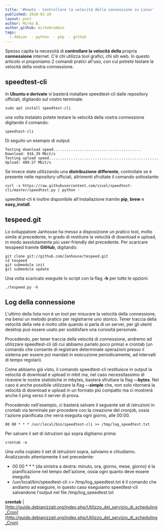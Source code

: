 ```yaml
---
title: '#howto - Controllare la velocitá della connessione su Linux'
published: 2018-02-20
layout: post
author: Mirko B.
author_github: mirkobrombin
tags:
  - debian  - python  - php  - github
---
```

Spesso capita la necessitá di **controllare la velocitá** **della** propria **connessione** internet. C'é chi utilizza tool grafici, chi siti web. In questo articolo vi proponiamo 2 comandi pratici all'uso, con cui potrete testare la velocitá della vostra connessione.

## speedtest-cli

In **Ubuntu e derivate** vi basterá installare speedtest-cli dalle repository ufficiali, digitando sul vostro terminale:

    sudo apt install speedtest-cli

una volta instalato potete testare la velocitá della vostra connessione digitando il comando:

    speedtest-cli

Di seguito un esempio di output:

    Testing download speed........................................
    Download: 916.39 Mbit/s
    Testing upload speed..................................................
    Upload: 489.57 Mbit/s

Se invece state utilizzando una **distribuzione** **differente**, controllate se é presente nelle repository ufficiali, altrimenti sfruttate il comando sottostante:

    curl -s https://raw.githubusercontent.com/sivel/speedtest-cli/master/speedtest.py | python -

speedtest-cli é inoltre disponibile all'installazione tramite **pip**, **brew** e **easy_install**.

## tespeed.git

Lo sviluppatore Janhouse ha messo a disposizione un pratico tool, molto simile al precedente, in grado di restituire la velocitá di download e upload, in modo assolutamente piú user-friendly del precedente. Per scaricare tesspeed tramite **GitHub**, digitando:

    git clone git://github.com/Janhouse/tespeed.git
    cd tespeed
    git submodule init
    git submodule update

Una volta scaricato eseguite lo script con la flag **-h** per tutte le opzioni:

    ./tespeed.py -h

## Log della connessione

L'ultimo della lista non é un tool per misurare la velocitá della connessione, ma bensí un metodo pratico per registrarne uno storico. Tener traccia della velocitá della rete é molto utile quando si parla di un server, per gli utenti desktop puó essere usato per soddisfare una curiositá personale.

Procedendo, per tener traccia della velocitá di connessione, andremo ad utilizzare speedtest-cli (di cui abbiamo parlato poco prima) e crontab (un comando che consente di registrare determinate operazioni presso il sistema per essere poi mandati in esecuzione periodicamente, ad intervalli di tempo regolari).

Come abbiamo giá visto, il comando speedtest-cli restituisce in output la velocitá di download e upload in mbit ma, nel caso necessitassimo di ricevere le nostre statistiche in mbytes, basterá sfruttare la flag **--bytes**. Nel caso é anche possibile utilizzare la flag **--simple** che, non solo ritornerá la velocitá di download e upload in un formato piú compatto ma ci mostrerá anche il ping verso il server di prova.

Procedendo nell'esempio, ci basterá salvare il seguente set di istruzioni in crontab via terminale per procedere con la creazione del cronjob, ossia l'azione pianificata che verrá eseguita ogni giorno, alle 00:00.

    00 00 * * * /usr/local/bin/speedtest-cli >> /tmp/log_speedtest.txt

Per salvare il set di istruzioni qui sopra digitiamo prima:

    crontab -e

Una volta copiato il set di istruzioni sopra, salviamo e chiudiamo. Analizzando attentamente il set precedente:

*   00 00 * * * (da sinistra a destra: minuto, ora, giorno, mese, giorno) é la pianificazione nel tempo dell'azione, ossia ogni quanto deve essere eseguita
*   /usr/local/bin/speedtest-cli >> /tmp/log_speedtest.txt é il comando che andiamo ad eseguire, in questo caso eseguiamo speedtest-cli salvandone l'output nel file /tmp/log_speedtest.txt

**crontab** | [http://guide.debianizzati.org/index.php/Utilizzo_del_servizio_di_scheduling_Cron](http://guide.debianizzati.org/index.php/Utilizzo_del_servizio_di_scheduling_Cron)